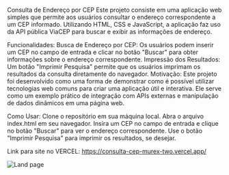 Consulta de Endereço por CEP
Este projeto consiste em uma aplicação web simples que permite aos usuários consultar o endereço correspondente a um CEP informado. Utilizando HTML, CSS e JavaScript, a aplicação faz uso da API pública ViaCEP para buscar e exibir as informações de endereço.

Funcionalidades:
Busca de Endereço por CEP: Os usuários podem inserir um CEP no campo de entrada e clicar no botão "Buscar" para obter informações sobre o endereço correspondente.
Impressão dos Resultados: Um botão "Imprimir Pesquisa" permite que os usuários imprimam os resultados da consulta diretamente do navegador.
Motivação:
Este projeto foi desenvolvido como uma forma de demonstrar como é possível utilizar tecnologias web comuns para criar uma aplicação útil e interativa. Ele serve como um exemplo prático de integração com APIs externas e manipulação de dados dinâmicos em uma página web.

Como Usar:
Clone o repositório em sua máquina local.
Abra o arquivo index.html em seu navegador.
Insira um CEP no campo de entrada e clique no botão "Buscar" para ver o endereço correspondente.
Use o botão "Imprimir Pesquisa" para imprimir os resultados, se desejar.

Link para site no VERCEL: 
https://consulta-cep-murex-two.vercel.app/

![Land page]([URL_da_imagem](https://drive.google.com/file/d/1FpJgv-MSE45iVflghLYCy8bZCHbr-Dqn/view?usp=sharing)https://drive.google.com/file/d/1FpJgv-MSE45iVflghLYCy8bZCHbr-Dqn/view?usp=sharing)

